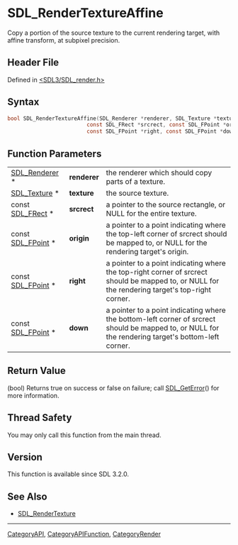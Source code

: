 # SDL_RenderTextureAffine

Copy a portion of the source texture to the current rendering target, with affine transform, at subpixel precision.

## Header File

Defined in [<SDL3/SDL_render.h>](https://github.com/libsdl-org/SDL/blob/main/include/SDL3/SDL_render.h)

## Syntax

```c
bool SDL_RenderTextureAffine(SDL_Renderer *renderer, SDL_Texture *texture,
                         const SDL_FRect *srcrect, const SDL_FPoint *origin,
                         const SDL_FPoint *right, const SDL_FPoint *down);
```

## Function Parameters

|                                  |              |                                                                                                                                                     |
| -------------------------------- | ------------ | --------------------------------------------------------------------------------------------------------------------------------------------------- |
| [SDL_Renderer](SDL_Renderer) *   | **renderer** | the renderer which should copy parts of a texture.                                                                                                  |
| [SDL_Texture](SDL_Texture) *     | **texture**  | the source texture.                                                                                                                                 |
| const [SDL_FRect](SDL_FRect) *   | **srcrect**  | a pointer to the source rectangle, or NULL for the entire texture.                                                                                  |
| const [SDL_FPoint](SDL_FPoint) * | **origin**   | a pointer to a point indicating where the top-left corner of srcrect should be mapped to, or NULL for the rendering target's origin.                |
| const [SDL_FPoint](SDL_FPoint) * | **right**    | a pointer to a point indicating where the top-right corner of srcrect should be mapped to, or NULL for the rendering target's top-right corner.     |
| const [SDL_FPoint](SDL_FPoint) * | **down**     | a pointer to a point indicating where the bottom-left corner of srcrect should be mapped to, or NULL for the rendering target's bottom-left corner. |

## Return Value

(bool) Returns true on success or false on failure; call
[SDL_GetError](SDL_GetError)() for more information.

## Thread Safety

You may only call this function from the main thread.

## Version

This function is available since SDL 3.2.0.

## See Also

- [SDL_RenderTexture](SDL_RenderTexture)

----
[CategoryAPI](CategoryAPI), [CategoryAPIFunction](CategoryAPIFunction), [CategoryRender](CategoryRender)

